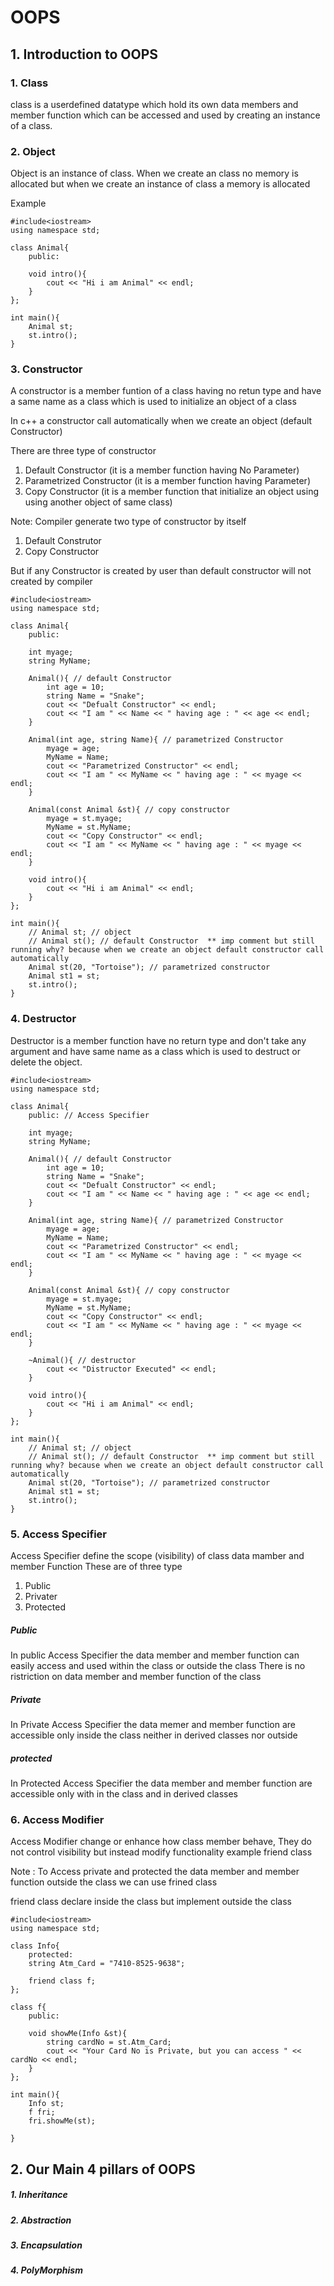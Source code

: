 # OOPS

## 1. Introduction to OOPS

### 1. Class

class is a userdefined datatype which hold its own data members and member function which can be accessed and used by creating an instance of a class.

### 2. Object

Object is an instance of class. When we create an class no memory is allocated but when we create an instance of class a memory is allocated

Example 

```
#include<iostream>
using namespace std;

class Animal{
    public:

    void intro(){
        cout << "Hi i am Animal" << endl;
    }
};

int main(){
    Animal st;
    st.intro();
}

```

### 3. Constructor

A constructor is a member funtion of a class having no retun type and have a same name as a class which is used to initialize an object of a class 

In c++ a constructor call automatically when we create an object (default Constructor)

There are three type of constructor
1. Default Constructor (it is a member function having No Parameter)
2. Parametrized Constructor (it is a member function having Parameter)
3. Copy Constructor (it is a member function that initialize an object using using another object of same class)

Note: Compiler generate two type of constructor by itself

1. Default Construtor
2. Copy Constructor

But if any Constructor is created by user than default constructor will not created by compiler

```
#include<iostream>
using namespace std;

class Animal{
    public:

    int myage;
    string MyName;

    Animal(){ // default Constructor
        int age = 10;
        string Name = "Snake";
        cout << "Defualt Constructor" << endl;
        cout << "I am " << Name << " having age : " << age << endl;
    }

    Animal(int age, string Name){ // parametrized Constructor
        myage = age;
        MyName = Name;
        cout << "Parametrized Constructor" << endl;
        cout << "I am " << MyName << " having age : " << myage << endl;
    }

    Animal(const Animal &st){ // copy constructor
        myage = st.myage;
        MyName = st.MyName;
        cout << "Copy Constructor" << endl;
        cout << "I am " << MyName << " having age : " << myage << endl;
    }

    void intro(){
        cout << "Hi i am Animal" << endl;
    }
};

int main(){
    // Animal st; // object
    // Animal st(); // default Constructor  ** imp comment but still running why? because when we create an object default constructor call automatically
    Animal st(20, "Tortoise"); // parametrized constructor
    Animal st1 = st;
    st.intro();
}
```

### 4. Destructor

Destructor is a member function have no return type and don't take any argument and have same name as a class which is used to destruct or delete the object.

```
#include<iostream>
using namespace std;

class Animal{
    public: // Access Specifier

    int myage;
    string MyName;

    Animal(){ // default Constructor
        int age = 10;
        string Name = "Snake";
        cout << "Defualt Constructor" << endl;
        cout << "I am " << Name << " having age : " << age << endl;
    }

    Animal(int age, string Name){ // parametrized Constructor
        myage = age;
        MyName = Name;
        cout << "Parametrized Constructor" << endl;
        cout << "I am " << MyName << " having age : " << myage << endl;
    }

    Animal(const Animal &st){ // copy constructor
        myage = st.myage;
        MyName = st.MyName;
        cout << "Copy Constructor" << endl;
        cout << "I am " << MyName << " having age : " << myage << endl;
    }

    ~Animal(){ // destructor
        cout << "Distructor Executed" << endl;
    }

    void intro(){
        cout << "Hi i am Animal" << endl;
    }
};

int main(){
    // Animal st; // object
    // Animal st(); // default Constructor  ** imp comment but still running why? because when we create an object default constructor call automatically
    Animal st(20, "Tortoise"); // parametrized constructor
    Animal st1 = st;
    st.intro();
}
```

### 5. Access Specifier
Access Specifier define the scope (visibility) of class data mamber and member Function 
These are of three type 
1. Public
2. Privater
3. Protected

##### Public

In public Access Specifier the data member and member function can easily access and used within the class or outside the class There is no ristriction on data member and member function of the class

##### Private 

In Private Access Specifier the data memer and member function are accessible only inside the class neither in derived classes nor outside

##### protected

In Protected Access Specifier the data member and member function are accessible only with in the class and in derived classes

### 6. Access Modifier

Access Modifier change or enhance how class member behave, They do not control visibility but instead modify functionality 
example friend class

Note : To Access private and protected the data member and member function outside the class we can use frined class

friend class declare inside the class but implement outside the class

```
#include<iostream>
using namespace std;

class Info{
    protected:
    string Atm_Card = "7410-8525-9638";

    friend class f;
};

class f{
    public:

    void showMe(Info &st){
        string cardNo = st.Atm_Card;
        cout << "Your Card No is Private, but you can access " << cardNo << endl;
    }
};

int main(){
    Info st;
    f fri;
    fri.showMe(st);
    
}
```

## 2. Our Main 4 pillars of OOPS

##### 1. Inheritance
##### 2. Abstraction
##### 3. Encapsulation
##### 4. PolyMorphism




